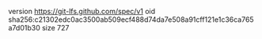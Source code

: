 version https://git-lfs.github.com/spec/v1
oid sha256:c21302edc0ac3500ab509ecf488d74da7e508a91cff121e1c36ca765a7d01b30
size 727
